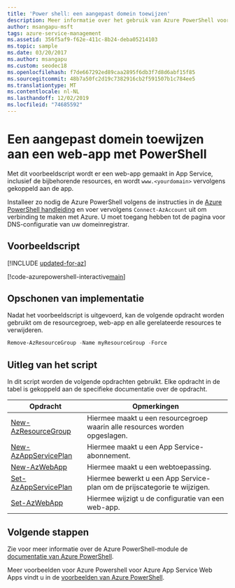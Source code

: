 ```yaml
---
title: 'Power shell: een aangepast domein toewijzen'
description: Meer informatie over het gebruik van Azure PowerShell voor het automatiseren van de implementatie en het beheer van App Service. In dit voor beeld ziet u hoe u een aangepast domein aan een app toewijst.
author: msangapu-msft
tags: azure-service-management
ms.assetid: 356f5af9-f62e-411c-8b24-deba05214103
ms.topic: sample
ms.date: 03/20/2017
ms.author: msangapu
ms.custom: seodec18
ms.openlocfilehash: f7de667292ed89caa2895f6db3f7d8d6abf15f85
ms.sourcegitcommit: 48b7a50fc2d19c7382916cb2f591507b1c784ee5
ms.translationtype: MT
ms.contentlocale: nl-NL
ms.lasthandoff: 12/02/2019
ms.locfileid: "74685592"
---
```

# <a name="assign-a-custom-domain-to-a-web-app-using-powershell"></a>Een aangepast domein toewijzen aan een web-app met PowerShell

Met dit voorbeeldscript wordt er een web-app gemaakt in App Service, inclusief de bijbehorende resources, en wordt `www.<yourdomain>` vervolgens gekoppeld aan de app. 

Installeer zo nodig de Azure PowerShell volgens de instructies in de [Azure PowerShell handleiding](/powershell/azure/overview) en voer vervolgens `Connect-AzAccount` uit om verbinding te maken met Azure. U moet toegang hebben tot de pagina voor DNS-configuratie van uw domeinregistrar.

## <a name="sample-script"></a>Voorbeeldscript

[!INCLUDE [updated-for-az](../../../includes/updated-for-az.md)]

[!code-azurepowershell-interactive[main](../../../powershell_scripts/app-service/map-custom-domain/map-custom-domain.ps1?highlight=1 "Assign a custom domain to a web app")]

## <a name="clean-up-deployment"></a>Opschonen van implementatie 

Nadat het voorbeeldscript is uitgevoerd, kan de volgende opdracht worden gebruikt om de resourcegroep, web-app en alle gerelateerde resources te verwijderen.

```powershell
Remove-AzResourceGroup -Name myResourceGroup -Force
```

## <a name="script-explanation"></a>Uitleg van het script

In dit script worden de volgende opdrachten gebruikt. Elke opdracht in de tabel is gekoppeld aan de specifieke documentatie over de opdracht.

| Opdracht | Opmerkingen |
|---|---|
| [New-AzResourceGroup](/powershell/module/az.resources/new-azresourcegroup) | Hiermee maakt u een resourcegroep waarin alle resources worden opgeslagen. |
| [New-AzAppServicePlan](/powershell/module/az.websites/new-azappserviceplan) | Hiermee maakt u een App Service-abonnement. |
| [New-AzWebApp](/powershell/module/az.websites/new-azwebapp) | Hiermee maakt u een webtoepassing. |
| [Set-AzAppServicePlan](/powershell/module/az.websites/set-azappserviceplan) | Hiermee bewerkt u een App Service-plan om de prijscategorie te wijzigen. |
| [Set-AzWebApp](/powershell/module/az.websites/set-azwebapp) | Hiermee wijzigt u de configuratie van een web-app. |

## <a name="next-steps"></a>Volgende stappen

Zie voor meer informatie over de Azure PowerShell-module de [documentatie van Azure PowerShell](/powershell/azure/overview).

Meer voorbeelden voor Azure Powershell voor Azure App Service Web Apps vindt u in de [voorbeelden van Azure PowerShell](../samples-powershell.md).
